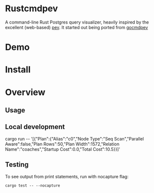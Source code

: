 # Rustcmdpev

A command-line Rust Postgres query visualizer, heavily inspired by the excellent (web-based) [pev](https://github.com/AlexTatiyants/pev).
It started out being ported from [gocmdpev](https://github.com/simon-engledew/gocmdpev)

# Demo

# Install

# Overview

## Usage

## Local development

cargo run -- '[{"Plan":{"Alias":"c0","Node Type":"Seq Scan","Parallel Aware":false,"Plan Rows":50,"Plan Width":1572,"Relation Name":"coaches","Startup Cost":0.0,"Total Cost":10.5}}]'

## Testing

To see output from print statements, run with nocapture flag:

`cargo test -- --nocapture`
